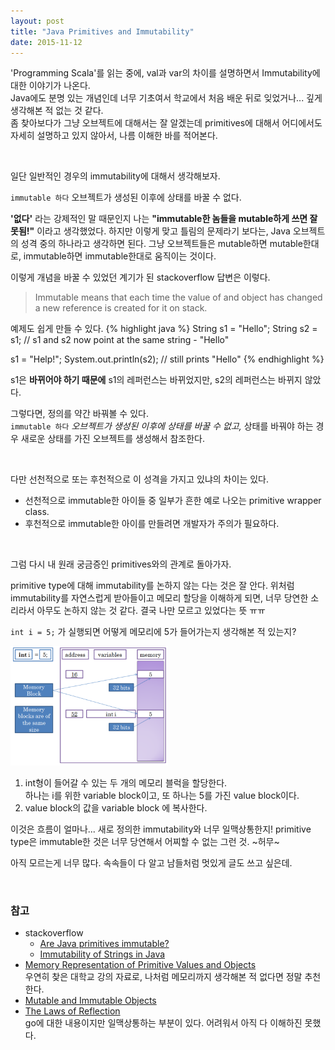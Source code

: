 ```yaml
---
layout: post
title: "Java Primitives and Immutability"
date: 2015-11-12
---
```


'Programming Scala'를 읽는 중에, val과 var의 차이를 설명하면서 Immutability에 대한 이야기가 나온다.   
Java에도 분명 있는 개념인데 너무 기초여서 학교에서 처음 배운 뒤로 잊었거나... 깊게 생각해본 적 없는 것 같다.   
좀 찾아보다가 그냥 오브젝트에 대해서는 잘 알겠는데 primitives에 대해서 어디에서도 자세히 설명하고 있지 않아서, 나름 이해한 바를 적어본다.

<br>

일단 일반적인 경우의 immutability에 대해서 생각해보자.   

`immutable 하다` 오브젝트가 생성된 이후에 상태를 바꿀 수 없다.  

**'없다'** 라는 강제적인 말 때문인지 나는 **"immutable한 놈들을 mutable하게 쓰면 잘못됨!"** 이라고 생각했었다. 하지만 이렇게 맞고 틀림의 문제라기 보다는, Java 오브젝트의 성격 중의 하나라고 생각하면 된다. 그냥 오브젝트들은 mutable하면 mutable한대로, immutable하면 immutable한대로 움직이는 것이다.   

이렇게 개념을 바꿀 수 있었던 계기가 된 stackoverflow 답변은 이렇다.

> Immutable means that each time the value of and object has changed a new reference is created for it on stack.

예제도 쉽게 만들 수 있다.
{% highlight java %}
String s1 = "Hello";
String s2 = s1;
// s1 and s2 now point at the same string - "Hello"

s1 = "Help!";
System.out.println(s2); // still prints "Hello"
{% endhighlight %}

s1은 **바뀌어야 하기 때문에** s1의 레퍼런스는 바뀌었지만, s2의 레퍼런스는 바뀌지 않았다.

그렇다면, 정의를 약간 바꿔볼 수 있다.   
`immutable 하다` *오브젝트가 생성된 이후에 상태를 바꿀 수 없고,* 상태를 바꿔야 하는 경우 새로운 상태를 가진 오브젝트를 생성해서 참조한다.

<br>

다만 선천적으로 또는 후천적으로 이 성격을 가지고 있냐의 차이는 있다.

- 선천적으로 immutable한 아이들 중 일부가 흔한 예로 나오는 primitive wrapper class.
- 후천적으로 immutable한 아이를 만들려면 개발자가 주의가 필요하다.

<br>

그럼 다시 내 원래 궁금증인 primitives와의 관계로 돌아가자.

primitive type에 대해 immutability를 논하지 않는 다는 것은 잘 안다. 위처럼 immutability를 자연스럽게 받아들이고 메모리 할당을 이해하게 되면, 너무 당연한 소리라서 아무도 논하지 않는 것 같다. 결국 나만 모르고 있었다는 뜻 ㅠㅠ

`int i = 5;` 가 실행되면 어떻게 메모리에 5가 들어가는지 생각해본 적 있는지?

<img src="/assets/storing_integer_in_memory.png" style="width: 50%;"/>

1. int형이 들어갈 수 있는 두 개의 메모리 블럭을 할당한다.
<br> 하나는 i를 위한 variable block이고, 또 하나는 5를 가진 value block이다.
2. value block의 값을 variable block 에 복사한다.

이것은 흐름이 얼마나... 새로 정의한 immutability와 너무 일맥상통한지! primitive type은 immutable한 것은 너무 당연해서 어찌할 수 없는 그런 것. ~허무~

아직 모르는게 너무 많다. 속속들이 다 알고 남들처럼 멋있게 글도 쓰고 싶은데.

<br>

### 참고
- stackoverflow
  - [Are Java primitives immutable?](http://stackoverflow.com/questions/18037082/are-java-primitives-immutable)
  - [Immutability of Strings in Java](http://stackoverflow.com/questions/1552301/immutability-of-strings-in-java)
- [Memory Representation of Primitive Values and Objects](http://www.cs.unc.edu/~dewan/comp401/s09/Class%20Notes/8_Pointers_Notes.pdf)
<br> 우연히 찾은 대학교 강의 자료로, 나처럼 메모리까지 생각해본 적 없다면 정말 추천한다.
- [Mutable and Immutable Objects](http://www.javaranch.com/journal/2003/04/immutable.htm)
- [The Laws of Reflection](http://blog.golang.org/laws-of-reflection)
<br> go에 대한 내용이지만 일맥상통하는 부분이 있다. 어려워서 아직 다 이해하진 못했다.
